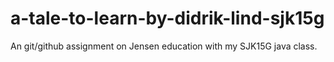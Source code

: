 # a-tale-to-learn-by-didrik-lind-sjk15g
An git/github assignment on Jensen education with my SJK15G java class.

